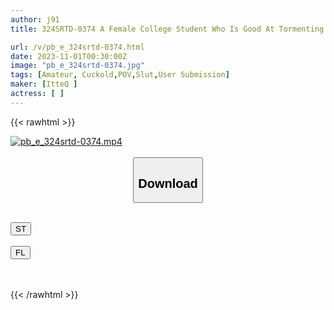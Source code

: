 ```yaml
---
author: j91
title: 324SRTD-0374 A Female College Student Who Is Good At Tormenting Men And Wants To Make Them Writhe In Agony.

url: /v/pb_e_324srtd-0374.html
date: 2023-11-01T00:30:00Z
image: "pb_e_324srtd-0374.jpg"
tags: [Amateur, Cuckold,POV,Slut,User Submission]
maker: [ItteQ ]
actress: [ ]
---
```



{{< rawhtml >}}

<div class="video" data-videoid="RWJY0pVomVi7BV">
    <a href="javascript:;">
        <img src="https://my.j91.asia/v/pb_e_324srtd-0374.jpg" width="WIDTH" height="HEIGHT" alt="pb_e_324srtd-0374.mp4" loading="lazy">
    </a>
</div>

<script type="text/javascript" src="https://j91.asia/asset/on-demand-st.js"></script>

<br>
  <link rel="stylesheet" href="https://j91.asia/asset/bs5.css">
  
  <center>
  <button class="btn btn-primary" type="button" data-bs-toggle="collapse" data-bs-target=".multi-collapse" aria-expanded="false" aria-controls="multiCollapseExample1 multiCollapseExample2"><h2>Download</h2></button></center>
</p>
<div class="row">
  <div class="col">
    <div class="collapse multi-collapse" id="multiCollapseExample1">
      <div class="card card-body">
	      	      <br>
<div class="buttons">  
<a href="https://streamtape.to/v/RWJY0pVomVi7BV"><button class="btn-hover color-3"><i class="fa fa-download"></i> ST</button></a></div>
    </div>
  </div>
</div>
  <div class="col">
    <div class="collapse multi-collapse" id="multiCollapseExample2">
      <div class="card card-body">
	      <br>
<div class="buttons">
    <a href="https://filelions.online/f/rxa7nicqn65b"><button class="btn-hover color-9"><i class="fa fa-download"></i> FL</button></a></div>
<br><br>
      </div>
    </div>
  </div>
</div>

{{< /rawhtml >}}

